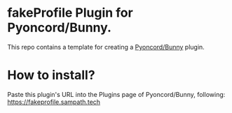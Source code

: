 # fakeProfile Plugin for Pyoncord/Bunny.
This repo contains a template for creating a [Pyoncord/Bunny](https://github.com/pyoncord/Bunny) plugin.

# How to install?
Paste this plugin's URL into the Plugins page of Pyoncord/Bunny, following:
https://fakeprofile.sampath.tech
